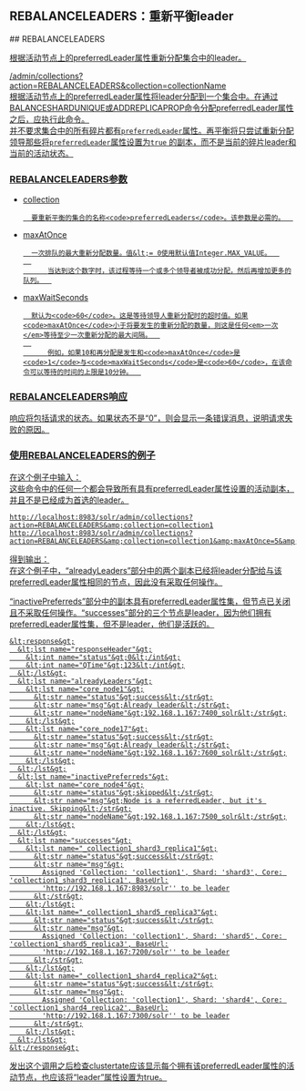 ## REBALANCELEADERS：重新平衡leader 
<div class="content-intro view-box ">
## REBALANCELEADERS<a href="http://lucene.apache.org/solr/guide/7_0/collections-api.html#rebalanceleaders"/>

根据活动节点上的preferredLeader属性重新分配集合中的leader。
      
  
/admin/collections?action=REBALANCELEADERS&amp;collection=collectionName  
根据活动节点上的preferredLeader属性将leader分配到一个集合中。在通过BALANCESHARDUNIQUE或ADDREPLICAPROP命令分配preferredLeader属性之后，应执行此命令。  
并不要求集合中的所有碎片都有<code>preferredLeader</code>属性。再平衡将只尝试重新分配领导那些将<code>preferredLeader</code>属性设置为<code>true</code> 的副本，而不是当前的碎片leader和当前的活动状态。  

### REBALANCELEADERS参数<a href="http://lucene.apache.org/solr/guide/7_0/collections-api.html#rebalanceleaders-parameters"/>

- collection  
    
        要重新平衡的集合的名称<code>preferredLeaders</code>。该参数是必需的。  
    
- maxAtOnce  
    
        一次排队的最大重新分配数量。值&lt;= 0使用默认值Integer.MAX_VALUE。  
        
            当达到这个数字时，该过程等待一个或多个领导者被成功分配，然后再增加更多的队列。  
          
    
- maxWaitSeconds  
    
        默认为<code>60</code>。这是等待领导人重新分配时的超时值。如果<code>maxAtOnce</code>小于将要发生的重新分配的数量，则这是任何<em>一次</em>等待至少一次重新分配的最大间隔。  
        
            例如，如果10和再分配是发生和<code>maxAtOnce</code>是<code>1</code>与<code>maxWaitSeconds</code>是<code>60</code>，在该命令可以等待的时间的上限是10分钟。  
          
    

### REBALANCELEADERS响应<a href="http://lucene.apache.org/solr/guide/7_0/collections-api.html#rebalanceleaders-response"/>

响应将包括请求的状态。如果状态不是“0”，则会显示一条错误消息，说明请求失败的原因。  

### 使用REBALANCELEADERS的例子<a href="http://lucene.apache.org/solr/guide/7_0/collections-api.html#examples-using-rebalanceleaders"/>

在这个例子中输入：  
这些命令中的任何一个都会导致所有具有preferredLeader属性设置的活动副本，并且不是已经成为首选的leader。  
```
http://localhost:8983/solr/admin/collections?action=REBALANCELEADERS&amp;collection=collection1
http://localhost:8983/solr/admin/collections?action=REBALANCELEADERS&amp;collection=collection1&amp;maxAtOnce=5&amp;maxWaitSeconds=30
```
得到输出：  
在这个例子中，“alreadyLeaders”部分中的两个副本已经将leader分配给与该preferredLeader属性相同的节点，因此没有采取任何操作。
      
  
“inactivePreferreds”部分中的副本具有preferredLeader属性集，但节点已关闭且不采取任何操作。“successes”部分的三个节点是leader，因为他们拥有preferredLeader属性集，但不是leader，他们是活跃的。  
```
&lt;response&gt;
  &lt;lst name="responseHeader"&gt;
    &lt;int name="status"&gt;0&lt;/int&gt;
    &lt;int name="QTime"&gt;123&lt;/int&gt;
  &lt;/lst&gt;
  &lt;lst name="alreadyLeaders"&gt;
    &lt;lst name="core_node1"&gt;
      &lt;str name="status"&gt;success&lt;/str&gt;
      &lt;str name="msg"&gt;Already leader&lt;/str&gt;
      &lt;str name="nodeName"&gt;192.168.1.167:7400_solr&lt;/str&gt;
    &lt;/lst&gt;
    &lt;lst name="core_node17"&gt;
      &lt;str name="status"&gt;success&lt;/str&gt;
      &lt;str name="msg"&gt;Already leader&lt;/str&gt;
      &lt;str name="nodeName"&gt;192.168.1.167:7600_solr&lt;/str&gt;
    &lt;/lst&gt;
  &lt;/lst&gt;
  &lt;lst name="inactivePreferreds"&gt;
    &lt;lst name="core_node4"&gt;
      &lt;str name="status"&gt;skipped&lt;/str&gt;
      &lt;str name="msg"&gt;Node is a referredLeader, but it's inactive. Skipping&lt;/str&gt;
      &lt;str name="nodeName"&gt;192.168.1.167:7500_solr&lt;/str&gt;
    &lt;/lst&gt;
  &lt;/lst&gt;
  &lt;lst name="successes"&gt;
    &lt;lst name="_collection1_shard3_replica1"&gt;
      &lt;str name="status"&gt;success&lt;/str&gt;
      &lt;str name="msg"&gt;
        Assigned 'Collection: 'collection1', Shard: 'shard3', Core: 'collection1_shard3_replica1', BaseUrl:
        'http://192.168.1.167:8983/solr'' to be leader
      &lt;/str&gt;
    &lt;/lst&gt;
    &lt;lst name="_collection1_shard5_replica3"&gt;
      &lt;str name="status"&gt;success&lt;/str&gt;
      &lt;str name="msg"&gt;
        Assigned 'Collection: 'collection1', Shard: 'shard5', Core: 'collection1_shard5_replica3', BaseUrl:
        'http://192.168.1.167:7200/solr'' to be leader
      &lt;/str&gt;
    &lt;/lst&gt;
    &lt;lst name="_collection1_shard4_replica2"&gt;
      &lt;str name="status"&gt;success&lt;/str&gt;
      &lt;str name="msg"&gt;
        Assigned 'Collection: 'collection1', Shard: 'shard4', Core: 'collection1_shard4_replica2', BaseUrl:
        'http://192.168.1.167:7300/solr'' to be leader
      &lt;/str&gt;
    &lt;/lst&gt;
  &lt;/lst&gt;
&lt;/response&gt;
```
发出这个调用之后检查clustertate应该显示每个拥有该preferredLeader属性的活动节点，也应该将“leader”属性设置为true。  
